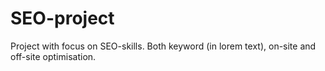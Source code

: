 # SEO-project

Project with focus on SEO-skills. 
Both keyword (in lorem text), on-site and off-site optimisation. 
